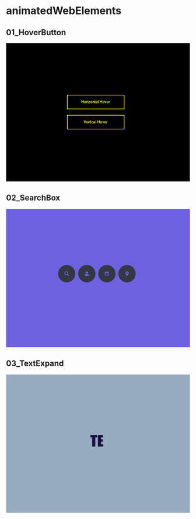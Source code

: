 # animatedWebElements

## 01_HoverButton
![01_HoverButton](https://github.com/ogustavobelo/animatedWebElements/blob/master/gifs/001_buttonHover.gif?raw=true)

## 02_SearchBox
![02_SearchBox](https://github.com/ogustavobelo/animatedWebElements/blob/master/gifs/002_SearchBox.gif?raw=true)

## 03_TextExpand
![03_TextExpand](https://github.com/ogustavobelo/animatedWebElements/blob/master/gifs/003_textExpand.gif?raw=true)
